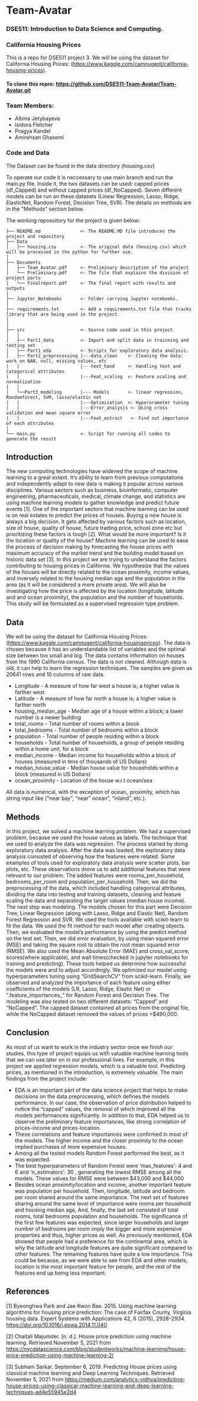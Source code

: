 # Team-Avatar
### DSE511: Introduction to Data Science and Computing. 
### California Housing Prices

This is a repo for DSE511 project 3. We will be using the dataset for California Housing Prices: (https://www.kaggle.com/camnugent/california-housing-prices).

#### To clone this repro: https://github.com/DSE511-Team-Avatar/Team-Avatar.git
### Team Members: 

- Albina Jetybayeva
- Isidora Fletcher
- Pragya Kandel
- Amirehsan Ghasemi

### Code and Data


The Dataset can be found in the data directory (housing.csv)

To operate our code it is neccessary to use main branch and run the main.py file. Inside it, the two datasets can be used: capped prices (df_Capped) and without capped prices (df_NoCapped). Seven different models can be run on these datasets (Linear Regression, Lasso, Ridge, ElasticNet, Random Forest, Decision Tree, SVR). The details on methods are in the "Methods" section below.

The working reposoitory for the project is given below:

```
├── README.md               <- The README.MD file introduces the project and repository
├── Data
│   ├── housing.csv         <- The original data (housing.csv) which will be processed in the python for further use. 
│
├── Documents
│   ├── Team_Avatar.pdf     <- Preliminary description of the project
│   └── Preliminary.pdf     <- The file that explains the division of project parts
|   └── Finalreport.pdf     <- The final report with results and outputs 
│
├── Jupyter_Notebooks       <- Folder carrying Jupyter notebooks.
│
├── requirements.txt        <- Add a requirements.txt file that tracks library that are being used in the project.
│               
│
├── src                     <- Source code used in this project
│   │
│   ├── Part1_data          <- Import and split data in trainning and testing set
│   ├── Part1_eda           <- Scripts for exploratory data analysis.
│   ├── Part2_preprocessing |---data_clean    <- Cleaning the data: work on NAN, null, missing values, etc
|   |                       |---text_hand     <- Handling text and Categorical attributes 
|   |                       |---Feat_scaling  <- Feature scaling and normalization  
|   |                      
│   └──Part3_modeling       |--- Models       <- linear regression, Randomforest, SVM, lasso/elastic net
|   |                       |---Optimization  <- Hyperarameter tuning
|   |                       |---Error_analysis <- Using cross validation and mean square error
|   |                       |---Feat_extract   <- Find out importance of each attributes
│
└── main.py                 <- Script for running all codes to generate the result

```
## Introduction

The new computing technologies have widened the scope of machine learning to a great extent. It’s ability to learn from previous computations and independently adapt to new data is making it popular across various disciplines. Various sectors such as business, bioinformatic, computer engineering, pharmaceuticals, medical, climate change, and statistics are using machine learning models to gather knowledge and predict future events [1]. One of the important sectors that machine learning can be used is on real estates to predict the prices of houses. Buying a new house is always a big decision. It gets affected by various factors such as location, size of house, quality of house, future trading price, school zone etc but prioritizing these factors is tough [2]. What would be more important? Is it the location or quality of the house? Machine learning can be used to ease the process of decision making by forecasting the house prices with maximum accuracy of the market trend and the building model based on historic data set [3]. In this project we are trying to understand the factors contributing to housing prices in California. We hypothesize that the values of the houses will be directly related to the ocean proximity, income values, and inversely related to the housing median age and the population in the area (as it will be considered a more private area). We will also be investigating how the price is affected by the location (longitude, latitude and and ocean proximity), the population and the number of households. This study will be formulated as a supervised regression type problem.

## Data

We will be using the dataset for California Housing Prices: (https://www.kaggle.com/camnugent/california-housingprices).
The data is chosen because it has an understandable list of variables and the optimal size between too small and big. The data contains information on houses from the 1990 California census. The data is not cleaned. Although data is old, it can help to learn the regression techniques. The samples are given as
20641 rows and 10 columns of raw data.

- Longitude - A measure of how far west a house is; a higher value is farther west
- Latitude - A measure of how far north a house is; a higher value is farther north
- housing_median_age - Median age of a house within a block; a lower number is a newer building
- total_rooms - Total number of rooms within a block
- total_bedrooms - Total number of bedrooms within a block
- population - Total number of people residing within a block
- households - Total number of households, a group of people residing within a home unit, for a block
- median_income - Median income for households within a block of houses (measured in tens of thousands of US Dollars)
- median_house_value - Median house value for households within a block (measured in US Dollars)
- ocean_proximity - Location of the house w.r.t ocean/sea

All data is numerical, with the exception of ocean_ proximity, which has string input like (“near bay”, “near” ocean”, “inland”, etc.).

## Methods 

In this project, we solved a machine learning problem. We had a supervised problem, because we used the house values as labels. The technique that we used to analyze the data was regression. The  process started by doing exploratory data analysis. After the data was loaded, the exploratory data analysis consisted of observing how the features were related. Some examples of tools used for exploratory data analysis were scatter plots, bar plots, etc. These observations drove us to add additional features that were relevant to our problem. The added features were rooms_per_household, bedrooms_per_room and population_per_household. Then, we did the preprocessing of the data, which included handling categorical attributes, dividing the data into testing and training datasets, cleaning and feature scaling the data and separating the target values (median house income). The next step was modeling. The models chosen for this part were Decision Tree, Linear Regression (along with Lasso, Ridge and Elastic Net), Random Forest Regression and SVR. We used the tools available with scikit-learn to fit the data. We used the fit method for each model after creating objects. Then, we evaluated the model’s performance by using the predict method on the test set. Then, we did error evaluation, by using mean squared error (MSE) and taking the square root to obtain the root mean squared error (RMSE). We also used the Mean Absolute Error (MAE) and cross_val_score, scores(where applicable), and wall times(checked in jupyter notebooks for training and predicting). These tools helped us determine how successful the models were and to adjust accordingly. We optimized our model using hyperparameters tuning using “GridSearchCV” from scikit-learn. Finally, we observed and analyzed the importance of each feature using either coefficients of the models (LR, Lasso, Ridge, Elastic Net) or “.feature_importances_” for Random Forest and Decision Tree. The modeling was also tested on two different datasets: “Capped” and “NoCapped”. The capped dataset contained all prices from the original file, while the NoCapped dataset removed the values of prices >$490,000. 

## Conclusion

As most of us want to work in the industry sector once we finish our studies, this type of project equips us with valuable machine learning tools that we can use later on in our professional lives. For example, in this project we applied regression models, which is a valuable tool. Predicting prices, as mentioned in the introduction, is extremely valuable. The main findings from the project include:
- EDA is an important part of the data science project that helps to make decisions on the data preprocessing, which defines the models performance. In our case, the observation of price distribution helped to notice the “capped” values, the removal of which improved all the models performances significantly. In addition to that, EDA helped us to observe the preliminary feature importances, like strong correlation of prices-income and prices-location.
- These correlations and feature importances were confirmed in most of the models. The higher income and the closer proximity to the ocean implied purchases of more expensive houses.
- Among all the tested models Random Forest  performed the best, as it was expected.
- The best hyperparameters of Random Forest were ‘max_features': 4 and 6 and 'n_estimators': 30 , generating the lowest RMSE among all the models. These values for RMSE were between  $43,000 and $44,000
- Besides ocean proximity/location and income, another important feature was population per household. Then, longitude, latitude and bedroom per room shared around the same importance. The next set of features sharing around the same level of importance were rooms per household and housing median age, And, finally, the last set consisted of total rooms, total bedrooms population and households. The significance of the first few features was expected, since larger households and larger number of bedrooms per room imply the bigger and more expensive properties and thus, higher prices as well. As previously mentioned, EDA showed that people had a preference for the continental area, which is why the latitude and longitude features are quite significant compared to other features. The remaining features have quite a low importance. This could be because, as we were able to see from EDA and other models, location is the most important feature for people, and the rest of the features end up being less important.


## References

[1] Byeonghwa Park and Jae Kwon Bae. 2015. Using machine learning algorithms for housing price prediction: The case of Fairfax County, Virginia housing data. Expert Systems with Applications 42, 6 (2015), 2928–2934. https://doi.org/10.1016/j.eswa.2014.11.040

[2] Chaitali Majumder. [n. d.]. House price prediction using machine learning. Retrieved November 5, 2021 from https://nycdatascience.com/blog/studentworks/machine-learning/house-price-prediction-using-machine-learning-2/

[3] Subham Sarkar. September 6, 2019. Predicting House prices using classical machine learning and Deep Learning Techniques. Retrieved November 5, 2021 from https://medium.com/analytics-vidhya/predicting-house-prices-using-classical-machine-learning-and-deep-learning-techniques-ad4e55945e2d4

